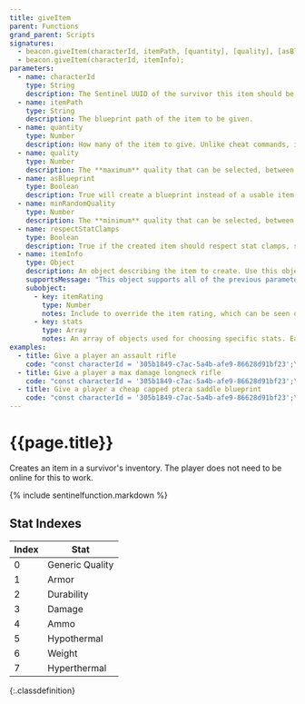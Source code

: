 ```yaml
---
title: giveItem
parent: Functions
grand_parent: Scripts
signatures:
  - beacon.giveItem(characterId, itemPath, [quantity], [quality], [asBlueprint], [minRandomQuality], [respectStatClamps]);
  - beacon.giveItem(characterId, itemInfo);
parameters:
  - name: characterId
    type: String
    description: The Sentinel UUID of the survivor this item should be given to.
  - name: itemPath
    type: String
    description: The blueprint path of the item to be given.
  - name: quantity
    type: Number
    description: How many of the item to give. Unlike cheat commands, is not limited to stack size. Sentinel will create the appropriate stacks.
  - name: quality
    type: Number
    description: The **maximum** quality that can be selected, between 0 and 100. Like `cheat giveitem`, the game still introduces quality randomness.
  - name: asBlueprint
    type: Boolean
    description: True will create a blueprint instead of a usable item.
  - name: minRandomQuality
    type: Number
    description: The **minimum** quality that can be selected, between 0 and 100.
  - name: respectStatClamps
    type: Boolean
    description: True if the created item should respect stat clamps, should the server have them configured. This will not allow creating items beyond their mathematical stat limits.
  - name: itemInfo
    type: Object
    description: An object describing the item to create. Use this object instead of positional arguments when you want more control over which values to set.
    supportsMessage: "This object supports all of the previous parameters, except characterId, as well as these additional parameters:"
    subobject:
      - key: itemRating
        type: Number
        notes: Include to override the item rating, which can be seen on the info card in-game. This will not affect quality, which means it is possible to create a very expensive primitive item, a very cheap ascendant item, or anything in between.
      - key: stats
        type: Array
        notes: An array of objects used for choosing specific stats. Each object must have `index` and `value` keys. See [stat indexes](#stat-indexes) below for a list of the stat indexs the game uses. The `value` should be a number between 0 and 255.
examples:
  - title: Give a player an assault rifle
    code: "const characterId = '305b1849-c7ac-5a4b-afe9-86628d91bf23';\nconst itemPath = '/Game/PrimalEarth/CoreBlueprints/Weapons/PrimalItem_WeaponRifle.PrimalItem_WeaponRifle';\nbeacon.giveItem(characterId, itemPath);"
  - title: Give a player a max damage longneck rifle
    code: "const characterId = '305b1849-c7ac-5a4b-afe9-86628d91bf23';\nconst itemInfo = {\n  itemPath: '/Game/PrimalEarth/CoreBlueprints/Weapons/PrimalItem_WeaponOneShotRifle.PrimalItem_WeaponOneShotRifle',\n  stats: [\n    {\n      index: 3,\n      value: 255,\n    },\n  ],\n};\nbeacon.giveItem(characterId, itemInfo);"
  - title: Give a player a cheap capped ptera saddle blueprint
    code: "const characterId = '305b1849-c7ac-5a4b-afe9-86628d91bf23';\nconst itemInfo = {\n  itemPath: '/Game/PrimalEarth/CoreBlueprints/Items/Armor/Saddles/PrimalItemArmor_PteroSaddle.PrimalItemArmor_PteroSaddle',\n  asBlueprint: true,\n  itemRating: 0,\n  quality: 0,\n  stats: [\n    {\n      index: 1,\n      value: 255,\n    },\n    {\n      index: 2,\n      value: 255,\n    }\n  ],\n};\nbeacon.giveItem(characterId, itemInfo);"
---
```

# {{page.title}}

Creates an item in a survivor's inventory. The player does not need to be online for this to work.

{% include sentinelfunction.markdown %}

## Stat Indexes

| Index | Stat |
| -- | -- |
| 0 | Generic Quality |
| 1 | Armor |
| 2 | Durability |
| 3 | Damage |
| 4 | Ammo |
| 5 | Hypothermal |
| 6 | Weight |
| 7 | Hyperthermal |
{:.classdefinition}
